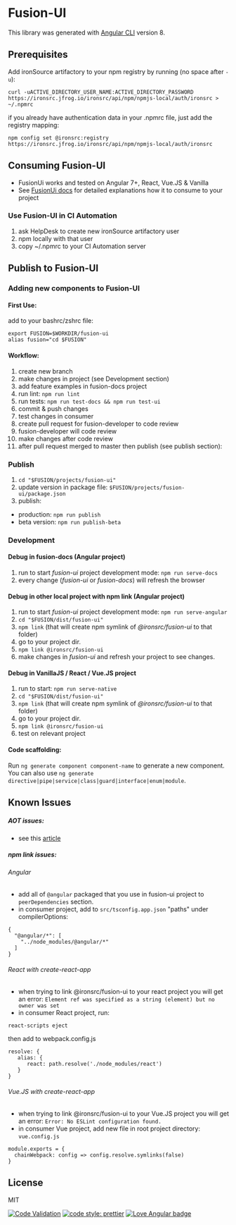 # Fusion-UI

This library was generated with [Angular CLI](https://github.com/angular/angular-cli) version 8.

## Prerequisites

Add ironSource artifactory to your npm registry by running (no space after `-u`):
```
curl -uACTIVE_DIRECTORY_USER_NAME:ACTIVE_DIRECTORY_PASSWORD https://ironsrc.jfrog.io/ironsrc/api/npm/npmjs-local/auth/ironsrc > ~/.npmrc
```
if you already have authentication data in your .npmrc file, just add the registry mapping:
```
npm config set @ironsrc:registry https://ironsrc.jfrog.io/ironsrc/api/npm/npmjs-local/auth/ironsrc
```
## Consuming Fusion-UI
* FusionUi works and tested on Angular 7+, React, Vue.JS & Vanilla   
* See [FusionUi docs](http://fusion.ironsrc.net/docs/getting-started) for detailed explanations how it to consume to your project

### Use Fusion-UI in CI Automation
1. ask HelpDesk to create new ironSource artifactory user
2. npm locally with that user
3. copy ~/.npmrc to your CI Automation server

## Publish to Fusion-UI

### Adding new components to Fusion-UI

#### First Use:
add to your bashrc/zshrc file:
```
export FUSION=$WORKDIR/fusion-ui
alias fusion="cd $FUSION"
```
#### Workflow:
1. create new branch
2. make changes in project (see Development section)
3. add feature examples in fusion-docs project
4. run lint: `npm run lint`
5. run tests: `npm run test-docs && npm run test-ui`
6. commit & push changes
7. test changes in consumer
8. create pull request for fusion-developer to code review
9. fusion-developer will code review
10. make changes after code review
11. after pull request merged to master then publish (see publish section):

### Publish
1. `cd "$FUSION/projects/fusion-ui"`
2. update version in package file: `$FUSION/projects/fusion-ui/package.json`
3. publish:
* production: `npm run publish`
* beta version: `npm run publish-beta`
   
### Development

#### Debug in fusion-docs (Angular project)
1. run to start *fusion-ui* project development mode: `npm run serve-docs`
3. every change (*fusion-ui* or *fusion-docs*) will refresh the browser  

#### Debug in other local project with npm link (Angular project)
1. run to start *fusion-ui* project development mode: `npm run serve-angular`
2. `cd "$FUSION/dist/fusion-ui"`
3. `npm link` (that will create npm symlink of *@ironsrc/fusion-ui* to that folder)
4. go to your project dir.
5. `npm link @ironsrc/fusion-ui`
6. make changes in *fusion-ui* and refresh your project to see changes.

#### Debug in VanillaJS / React / Vue.JS project
1. run to start: `npm run serve-native`
2. `cd "$FUSION/dist/fusion-ui"`
3. `npm link` (that will create npm symlink of *@ironsrc/fusion-ui* to that folder)
4. go to your project dir.
5. `npm link @ironsrc/fusion-ui`
6. test on relevant project 


#### Code scaffolding:
Run `ng generate component component-name` to generate a new component. You can also use `ng generate directive|pipe|service|class|guard|interface|enum|module`.

## Known Issues

##### AOT issues:
* see this [article](https://blog.angularindepth.com/making-your-angular-2-library-statically-analyzable-for-aot-e1c6f3ebedd5)

##### npm link issues:
###### Angular
* add all of `@angular` packaged that you use in fusion-ui project to `peerDependencies` section.
* in consumer project, add to `src/tsconfig.app.json` "paths" under compilerOptions: 
```
{
  "@angular/*": [
    "../node_modules/@angular/*"
  ]
}
```

###### React with create-react-app
* when trying to link @ironsrc/fusion-ui to your react project you will get an error: `Element ref was specified as a string (element) but no owner was set`
* in consumer React project, run:
```
react-scripts eject 
``` 
then add to webpack.config.js
```
resolve: {
   alias: {
      react: path.resolve('./node_modules/react')
   }
}
```

###### Vue.JS with create-react-app
* when trying to link @ironsrc/fusion-ui to your Vue.JS project you will get an error: `Error: No ESLint configuration found.`
* in consumer Vue project, add new file in root project directory: `vue.config.js`
```
module.exports = {
  chainWebpack: config => config.resolve.symlinks(false)
}
```


## License

MIT

[![Code Validation](https://github.com/ironsource/fusion-ui/actions/workflows/ci_initiator.yml/badge.svg)](https://github.com/ironsource/fusion-ui/actions/workflows/ci_initiator.yml)
[![code style: prettier](https://img.shields.io/badge/code_style-prettier-ff69b4.svg?style=flat-square)](https://github.com/prettier/prettier)
[![Love Angular badge](https://img.shields.io/badge/angular-love-blue?logo=angular&angular=love)](https://www.github.com/angular/angular)
